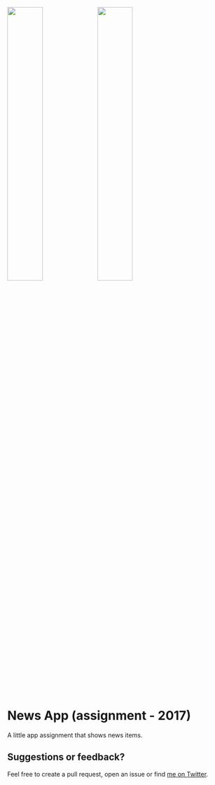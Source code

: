 <p float="center">
 	<img src="Images/news-scroll.gif" width=40%>
	<img src="Images/news-slide.gif" width=40%>
</p>

# News App (assignment - 2017)
A little app assignment that shows news items.

## Suggestions or feedback?

Feel free to create a pull request, open an issue or find [me on Twitter](https://twitter.com/roberthein).